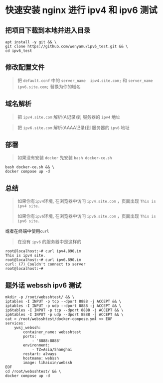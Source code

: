 # 快速安装 nginx 进行 ipv4 和 ipv6 测试

## 把项目下载到本地并进入目录
```
apt install -y git && \
git clone https://github.com/wenyamu/ipv6_test.git && \
cd ipv6_test
```

## 修改配置文件
>把 `default.conf` 中的
`server_name  ipv4.site.com;` 和 `server_name  ipv6.site.com;` 替换为你的域名

## 域名解析
>把 `ipv4.site.com` 解析(A记录)到 服务器的 `ipv4` 地址

>把 `ipv6.site.com` 解析(AAAA记录)到 服务器的 `ipv6` 地址

## 部署
>如果没有安装 `docker` 先安装 `bash docker-ce.sh`
```
bash docker-ce.sh && \
docker compose up -d
```

## 总结
>如果你有`ipv4`环境, 在浏览器中访问 `ipv4.site.com` ，页面出现 `This is ipv4 site.`
>
>如果你有`ipv6`环境, 在浏览器中访问 `ipv6.site.com` ，页面出现 `This is ipv6 site.`

或者在终端中使用`curl`
> 在没有 `ipv6` 的服务器中是这样的
```
root@localhost:~# curl ipv4.890.im
This is ipv4 site.
root@localhost:~# curl ipv6.890.im
curl: (7) Couldn't connect to server
root@localhost:~# 
```

## 题外话 webssh ipv6 测试
```
mkdir -p /root/websshtest/ && \
iptables -I INPUT -p tcp --dport 8888 -j ACCEPT && \
iptables -I INPUT -p udp --dport 8888 -j ACCEPT && \
ip6tables -I INPUT -p tcp --dport 8888 -j ACCEPT && \
ip6tables -I INPUT -p udp --dport 8888 -j ACCEPT && \
cat > /root/websshtest/docker-compose.yml << EOF
services:
    ywsj_webssh:
        container_name: websshtest
        ports:
            - '8888:8888'
        environment:
            - TZ=Asia/Shanghai
        restart: always
        hostname: webssh
        image: lihaixin/webssh
EOF
cd /root/websshtest/ && \
docker compose up -d
```


